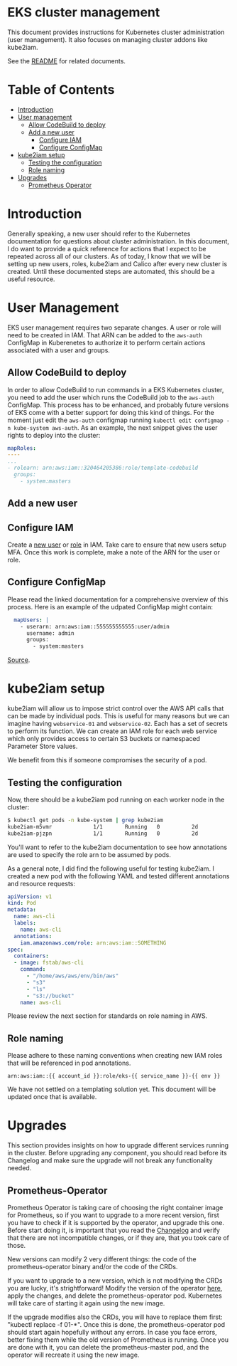 # EKS cluster management

This document provides instructions for Kubernetes cluster administration (user management). It also focuses on managing cluster addons like kube2iam.

See the [README](/README.md) for related documents.

# Table of Contents

- [Introduction](#toc-introduction)
- [User management](#toc-user-management)
  - [Allow CodeBuild to deploy](#toc-allow-codebuild)
  - [Add a new user](#toc-add-user)
    - [Configure IAM](#toc-add-user-in-iam)
    - [Configure ConfigMap](#toc-add-user-to-configmap)
- [kube2iam setup](#toc-kube2iam-setup)
  - [Testing the configuration](#toc-kube2iam-testing)
  - [Role naming](#toc-role-naming)
- [Upgrades](#toc-upgrades)
  - [Prometheus Operator](#toc-upgrade-prometheus-operator)

# <a id="toc-introduction"></a>Introduction

Generally speaking, a new user should refer to the Kubernetes documentation for questions about cluster administration. In this document, I do want to provide a quick reference for actions that I expect to be repeated across all of our clusters. As of today, I know that we will be setting up new users, roles, kube2iam and Calico after every new cluster is created. Until these documented steps are automated, this should be a useful resource.

# <a id="toc-user-management"></a>User Management

EKS user management requires two separate changes. A user or role will need to be created in IAM. That ARN can be added to the `aws-auth` ConfigMap in Kuberenetes to authorize it to perform certain actions associated with a user and groups.

## <a id="toc-allow-codebuild"></a>Allow CodeBuild to deploy
In order to allow CodeBuild to run commands in a EKS Kubernetes cluster, you need to add the user which runs the CodeBuild job to the `aws-auth` ConfigMap. This process has to be enhanced, and probably future versions of EKS come with a better support for doing this kind of things. For the moment just edit the `aws-auth` configmap running `kubectl edit configmap -n kube-system aws-auth`.
As an example, the next snippet gives the user rights to deploy into the cluster:
```yaml
mapRoles:
----
...
- rolearn: arn:aws:iam::320464205386:role/template-codebuild
  groups:
    - system:masters
```

## <a id="toc-add-user"></a>Add a new user

## <a id="toc-add-user-in-iam"></a>Configure IAM

Create a [new user](https://docs.aws.amazon.com/IAM/latest/UserGuide/id_users_create.html) or [role](https://docs.aws.amazon.com/IAM/latest/UserGuide/id_roles_create.html) in IAM. Take care to ensure that new users setup MFA. Once this work is complete, make a note of the ARN for the user or role.

## <a id="toc-add-user-to-configmap"></a>Configure ConfigMap

Please read the linked documentation for a comprehensive overview of this process. Here is an example of the udpated ConfigMap might contain:

```yaml
  mapUsers: |
    - userarn: arn:aws:iam::555555555555:user/admin
      username: admin
      groups:
        - system:masters
```

[Source](https://docs.aws.amazon.com/eks/latest/userguide/add-user-role.html).

# <a id="toc-kube2iam-setup"></a>kube2iam setup

kube2iam will allow us to impose strict control over the AWS API calls that can be made by individual pods. This is useful for many reasons but we can imagine having `webservice-01` and `webservice-02`. Each has a set of secrets to perform its function. We can create an IAM role for each web service which only provides access to certain S3 buckets or namespaced Parameter Store values.

We benefit from this if someone compromises the security of a pod.

## <a id="toc-kube2iam-testing"></a>Testing the configuration

Now, there should be a kube2iam pod running on each worker node in the cluster:

```sh
$ kubectl get pods -n kube-system | grep kube2iam
kube2iam-m5vmr             1/1       Running   0          2d
kube2iam-pjzpn             1/1       Running   0          2d
```

You'll want to refer to the kube2iam documentation to see how annotations are used to specify the role arn to be assumed by pods.

As a general note, I did find the following useful for testing kube2iam. I created a new pod with the following YAML and tested different annotations and resource requests:

```yaml
apiVersion: v1
kind: Pod
metadata:
  name: aws-cli
  labels:
    name: aws-cli
  annotations:
    iam.amazonaws.com/role: arn:aws:iam::SOMETHING
spec:
  containers:
  - image: fstab/aws-cli
    command:
      - "/home/aws/aws/env/bin/aws"
      - "s3"
      - "ls"
      - "s3://bucket"
    name: aws-cli
```

Please review the next section for standards on role naming in AWS.

## <a id="toc-role-naming"></a>Role naming

Please adhere to these naming conventions when creating new IAM roles that will be referenced in pod annotations.

```
arn:aws:iam::{{ account_id }}:role/eks-{{ service_name }}-{{ env }}
```

We have not settled on a templating solution yet. This document will be updated once that is available.

# <a id="toc-upgrades"></a>Upgrades
This section provides insights on how to upgrade different services running in the cluster.
Before upgrading any component, you should read before its Changelog and make sure the upgrade will not break any functionality needed.

## <a id="toc-upgrade-prometheus-operator"></a>Prometheus-Operator
Prometheus Operator is taking care of choosing the right container image for Prometheus, so if you want to upgrade to a more recent version, first you have to check if it is supported by the operator, and upgrade this one.
Before start doing it, is important that you read the [Changelog](https://github.com/coreos/prometheus-operator/blob/master/CHANGELOG.md) and verify that there are not incompatible changes, or if they are, that you took care of those.

New versions can modify 2 very different things: the code of the prometheus-operator binary and/or the code of the CRDs.

If you want to upgrade to a new version, which is not modifying the CRDs you are lucky, it's strightforward! Modify the version of the operator [here](https://github.com/mozilla-iam/eks-deployment/blob/master/kubernetes/monitoring/10-prometheus-operator.yml#L103), apply the changes, and delete the prometheus-operator pod. Kubernetes will take care of starting it again using the new image.

If the upgrade modifies also the CRDs, you will have to replace them first: "kubectl replace -f 01-*". Once this is done, the prometheus-operator pod should start again hopefully without any errors. In case you face errors, better fixing them while the old version of Prometheus is running. Once you are done with it, you can delete the prometheus-master pod, and the operator will recreate it using the new image.
